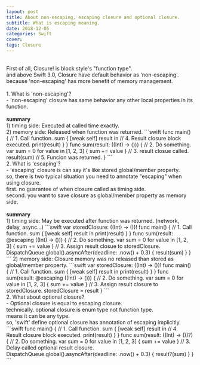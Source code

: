 ```yaml
---
layout: post
title: About non-escaping, escaping closure and optional closure.
subtitle: What is escaping meaning.
date: 2018-12-05
categories: Swift
cover:
tags: Closure
---
```

<br>
First of all, Closure! is block style's "function type".<br>
and above Swift 3.0, Closure have default behavior as 'non-escaping'.<br>
because 'non-escaping' has more benefit of memory management.<br>
<br>
1. What is 'non-escaping'?<br>
   - 'non-escaping' closure has same behavior any other local properties in its function.<br>
<br>
<b>summary</b><br>
1) timing side: Executed at called time exactly.<br>
2) memory side: Released when function was returned.
```swift
func main() {
    // 1. Call function.
    sum { [weak self] result in
        // 4. Result closure block executed.
        print(result)
    }
}
func sum(result: ((Int) -> ())) {
    // 2. Do something.
    var sum = 0
    for value in [1, 2, 3] {
        sum += value
    }
    // 3. result closue called.
    result(sum)
    // 5. Funcion was returned.
}
```
<br>
2. What is 'escaping'?<br>
   - 'escaping' closure is can say it's like stored global/member property.<br>
  so, there is two typical situation you need to annotate "escaping" when using closure.<br>
  first. no guarantee of when closure called as timing side.<br>
  second. you want to save closure as global/member property as memory side.<br>
<br>
<b>summary</b><br>
1) timing side: May be executed after function was returned. (network, delay, async...)
```swift
var storedClosure: ((Int) -> ())!
func main() {
    // 1. Call function.
    sum { [weak self] result in
        print(result)
    }
}
func sum(result: @escaping ((Int) -> ())) {
    // 2. Do something.
    var sum = 0
    for value in [1, 2, 3] {
        sum += value
    }
    // 3. Assign result closue to storedClosure.
    DispatchQueue.global().asyncAfter(deadline: .now() + 0.3) {
        result(sum)
    }
}
```
2) memory side: Closure memory was no released than stored as global/member property.
```swift
var storedClosure: ((Int) -> ())!
func main() {
    // 1. Call function.
    sum { [weak self] result in
        print(result)
    }
}
func sum(result: @escaping ((Int) -> ())) {
    // 2. Do something.
    var sum = 0
    for value in [1, 2, 3] {
        sum += value
    }
    // 3. Assign result closure to storedClosure.
    storedClosure = result
}
```
<br>
2. What about optional closure?<br>
   - Optional closure is equal to escaping closure.<br>
     technically. optional closure is enum type not function type.<br>
     means it can be any type.<br>
     so, 'swift' define optional closure has annotation of escaping implicitly.
```swift
func main() {
    // 1. Call function.
    sum { [weak self] result in
        // 4. Result closure block executed.
        print(result)
    }
}
func sum(result: ((Int) -> ())?) {
    // 2. Do something.
    var sum = 0
    for value in [1, 2, 3] {
        sum += value
    }
    // 3. Delay called optional result closure.
    DispatchQueue.global().asyncAfter(deadline: .now() + 0.3) {
        result?(sum)
    }
}
```
